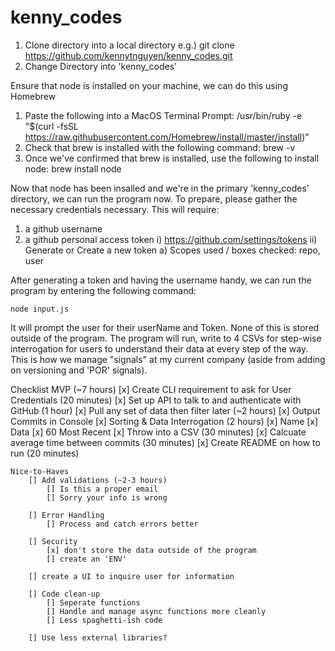 # kenny_codes

1) Clone directory into a local directory
    e.g.) git clone https://github.com/kennytnguyen/kenny_codes.git
2) Change Directory into 'kenny_codes'


Ensure that node is installed on your machine, we can do this using Homebrew
1) Paste the following into a MacOS Terminal Prompt:
    /usr/bin/ruby -e "$(curl -fsSL https://raw.githubusercontent.com/Homebrew/install/master/install)"
2) Check that brew is installed with the following command:
    brew -v
3) Once we've confirmed that brew is installed, use the following to install node:
    brew install node

Now that node has been insalled and we're in the primary 'kenny_codes' directory, we can
run the program now. To prepare, please gather the necessary credentials necessary. This will require:
1) a github username
2) a github personal access token
    i) https://github.com/settings/tokens
    ii) Generate or Create a new token
        a) Scopes used / boxes checked: repo, user

After generating a token and having the username handy, we can run the program by entering the following command:

    node input.js

It will prompt the user for their userName and Token. None of this is stored outside of the program. The program will run, write to 4 CSVs for step-wise interrogation for users to understand their data at every step of the way. This is how we manage "signals" at my current company (aside from adding on versioning and 'POR' signals).

Checklist
    MVP (~7 hours)
        [x] Create CLI requirement to ask for User Credentials (20 minutes)
        [x] Set up API to talk to and authenticate with GitHub (1 hour)
        [x] Pull any set of data then filter later (~2 hours)
            [x] Output Commits in Console
        [x] Sorting & Data Interrogation (2 hours)
            [x] Name
            [x] Data
            [x] 60 Most Recent
        [x] Throw into a CSV (30 minutes)
        [x] Calcuate average time between commits (30 minutes)
        [x] Create README on how to run (20 minutes)

    Nice-to-Haves
        [] Add validations (~2-3 hours)
            [] Is this a proper email
            [] Sorry your info is wrong

        [] Error Handling
            [] Process and catch errors better

        [] Security
            [x] don't store the data outside of the program
            [] create an 'ENV'

        [] create a UI to inquire user for information

        [] Code clean-up
            [] Seperate functions
            [] Handle and manage async functions more cleanly
            [] Less spaghetti-ish code

        [] Use less external libraries?
